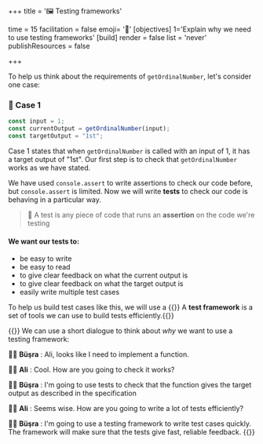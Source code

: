 +++
title = '🖼️ Testing frameworks'

time = 15
facilitation = false
emoji= '🧩'
[objectives]
    1='Explain why we need to use testing frameworks'
[build]
  render = false
  list = 'never'
  publishResources = false

+++

To help us think about the requirements of `getOrdinalNumber`, let's consider one case:

### 💼 Case 1

```js
const input = 1;
const currentOutput = getOrdinalNumber(input);
const targetOutput = "1st";
```

Case 1 states that when `getOrdinalNumber` is called with an input of 1, it has a target output of "1st". Our first step is to check that `getOrdinalNumber` works as we have stated.

We have used `console.assert` to write assertions to check our code before, but `console.assert` is limited. Now we will write **tests** to check our code is behaving in a particular way.

> 🔑 A test is any piece of code that runs an **assertion** on the code we're testing

#### We want our tests to:

- be easy to write
- be easy to read
- to give clear feedback on what the current output is
- to give clear feedback on what the target output is
- easily write multiple test cases

To help us build test cases like this, we will use a {{<tooltip title="test framework">}} A **test framework** is a set of tools we can use to build tests efficiently.{{</tooltip>}}

{{<note type="discussion" title="🧑🏽🧑🏿 Dialogue">}}
We can use a short dialogue to think about _why_ we want to use a testing framework:

🧑🏽 **Büşra**
: Ali, looks like I need to implement a function.

🧑🏿 **Ali**
: Cool. How are you going to check it works?

🧑🏽 **Büşra**
: I'm going to use tests to check that the function gives the target output as described in the specification

🧑🏿 **Ali**
: Seems wise. How are you going to write a lot of tests efficiently?

🧑🏽 **Büşra**
: I'm going to use a testing framework to write test cases quickly. The framework will make sure that the tests give fast, reliable feedback.
{{</note>}}
